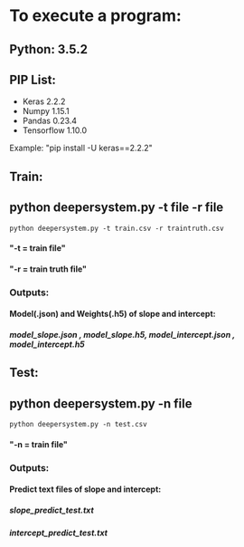 # To execute a program:
## Python: 3.5.2
## PIP List:
*  Keras       2.2.2
*  Numpy       1.15.1
*  Pandas      0.23.4
*  Tensorflow  1.10.0

Example:
"pip install -U keras==2.2.2"

## Train:
##  python deepersystem.py -t file -r file
    python deepersystem.py -t train.csv -r traintruth.csv
####  "-t = train file"
####  "-r = train truth file"
###  Outputs:
####    Model(.json) and Weights(.h5) of slope and intercept:
#####      model_slope.json , model_slope.h5, model_intercept.json , model_intercept.h5
      
## Test:
##  python deepersystem.py -n file
    python deepersystem.py -n test.csv
####  "-n = train file"
###  Outputs:
####    Predict text files of slope and intercept:
#####    slope_predict_test.txt
#####    intercept_predict_test.txt
